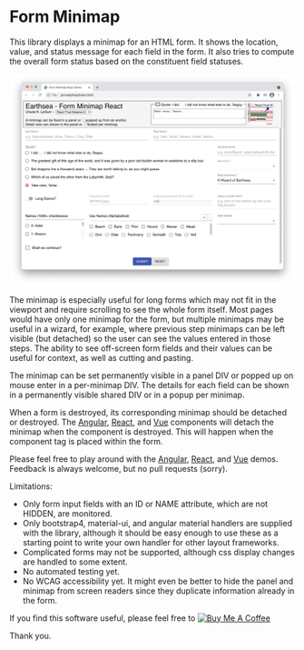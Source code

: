 # Form Minimap
This library displays a minimap for an HTML form.
It shows the location, value, and status message for each field in the form.
It also tries to compute the overall form status based on the constituent field statuses.

![Screenshot](docs/fmm-react-demo.png)

The minimap is especially useful for long forms which may not fit in the viewport and require scrolling to see the whole form itself.
Most pages would have only one minimap for the form, but multiple minimaps may be useful in a wizard, for example, where previous step minimaps can be left visible (but detached) so the user can see the values entered in those steps.
The ability to see off-screen form fields and their values can be useful for context, as well as cutting and pasting.

The minimap can be set permanently visible in a panel DIV or popped up on mouse enter in a per-minimap DIV.
The details for each field can be shown in a permanently visible shared DIV or in a popup per minimap.

When a form is destroyed, its corresponding minimap should be detached or destroyed.
The [Angular](https://github.com/sparrowhawk-ea/fmm-ng), [React](https://github.com/sparrowhawk-ea/fmm-react), and [Vue](https://github.com/sparrowhawk-ea/fmm-vue) components will detach the minimap when the component is destroyed.  This will happen when the component tag is placed within the form.

Please feel free to play around with the [Angular](https://github.com/sparrowhawk-ea/fmm-ng-demo), [React](https://github.com/sparrowhawk-ea/fmm-react-demo), and [Vue](https://github.com/sparrowhawk-ea/fmm-vue-demo) demos.  Feedback is always welcome, but no pull requests (sorry).

Limitations:
- Only form input fields with an ID or NAME attribute, which are not HIDDEN, are monitored.
- Only bootstrap4, material-ui, and angular material handlers are supplied with the library, although it should be easy enough to use these as a starting point to write your own handler for other layout frameworks.
- Complicated forms may not be supported, although css display changes are handled to some extent.
- No automated testing yet.
- No WCAG accessibility yet.  It might even be better to hide the panel and minimap from screen readers since they duplicate information already in the form.

If you find this software useful, please feel free to <a href="https://www.buymeacoffee.com/sparrowhawkea"><img src="https://cdn.buymeacoffee.com/buttons/default-orange.png" alt="Buy Me A Coffee" height="41" width="174"></a>

Thank you.
